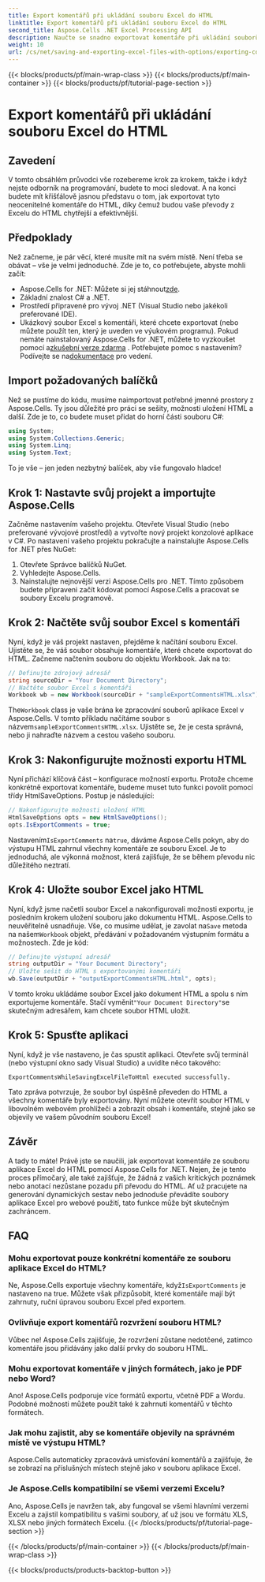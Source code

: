 ```yaml
---
title: Export komentářů při ukládání souboru Excel do HTML
linktitle: Export komentářů při ukládání souboru Excel do HTML
second_title: Aspose.Cells .NET Excel Processing API
description: Naučte se snadno exportovat komentáře při ukládání souborů aplikace Excel do HTML pomocí Aspose.Cells for .NET. Chcete-li zachovat anotace, postupujte podle tohoto podrobného průvodce.
weight: 10
url: /cs/net/saving-and-exporting-excel-files-with-options/exporting-comments/
---
```


{{< blocks/products/pf/main-wrap-class >}}
{{< blocks/products/pf/main-container >}}
{{< blocks/products/pf/tutorial-page-section >}}

# Export komentářů při ukládání souboru Excel do HTML

## Zavedení
V tomto obsáhlém průvodci vše rozebereme krok za krokem, takže i když nejste odborník na programování, budete to moci sledovat. A na konci budete mít křišťálově jasnou představu o tom, jak exportovat tyto neocenitelné komentáře do HTML, díky čemuž budou vaše převody z Excelu do HTML chytřejší a efektivnější.
## Předpoklady
Než začneme, je pár věcí, které musíte mít na svém místě. Není třeba se obávat – vše je velmi jednoduché. Zde je to, co potřebujete, abyste mohli začít:
-  Aspose.Cells for .NET: Můžete si jej stáhnout[zde](https://releases.aspose.com/cells/net/).
- Základní znalost C# a .NET.
- Prostředí připravené pro vývoj .NET (Visual Studio nebo jakékoli preferované IDE).
- Ukázkový soubor Excel s komentáři, které chcete exportovat (nebo můžete použít ten, který je uveden ve výukovém programu).
 Pokud nemáte nainstalovaný Aspose.Cells for .NET, můžete to vyzkoušet pomocí a[zkušební verze zdarma](https://releases.aspose.com/) . Potřebujete pomoc s nastavením? Podívejte se na[dokumentace](https://reference.aspose.com/cells/net/) pro vedení.
## Import požadovaných balíčků
Než se pustíme do kódu, musíme naimportovat potřebné jmenné prostory z Aspose.Cells. Ty jsou důležité pro práci se sešity, možnosti uložení HTML a další. Zde je to, co budete muset přidat do horní části souboru C#:
```csharp
using System;
using System.Collections.Generic;
using System.Linq;
using System.Text;
```
To je vše – jen jeden nezbytný balíček, aby vše fungovalo hladce!
## Krok 1: Nastavte svůj projekt a importujte Aspose.Cells
Začněme nastavením vašeho projektu. Otevřete Visual Studio (nebo preferované vývojové prostředí) a vytvořte nový projekt konzolové aplikace v C#. Po nastavení vašeho projektu pokračujte a nainstalujte Aspose.Cells for .NET přes NuGet:
1. Otevřete Správce balíčků NuGet.
2. Vyhledejte Aspose.Cells.
3. Nainstalujte nejnovější verzi Aspose.Cells pro .NET.
Tímto způsobem budete připraveni začít kódovat pomocí Aspose.Cells a pracovat se soubory Excelu programově.
## Krok 2: Načtěte svůj soubor Excel s komentáři
Nyní, když je váš projekt nastaven, přejděme k načítání souboru Excel. Ujistěte se, že váš soubor obsahuje komentáře, které chcete exportovat do HTML. Začneme načtením souboru do objektu Workbook.
Jak na to:
```csharp
// Definujte zdrojový adresář
string sourceDir = "Your Document Directory";
// Načtěte soubor Excel s komentáři
Workbook wb = new Workbook(sourceDir + "sampleExportCommentsHTML.xlsx");
```
 The`Workbook` class je vaše brána ke zpracování souborů aplikace Excel v Aspose.Cells. V tomto příkladu načítáme soubor s názvem`sampleExportCommentsHTML.xlsx`. Ujistěte se, že je cesta správná, nebo ji nahraďte názvem a cestou vašeho souboru.
## Krok 3: Nakonfigurujte možnosti exportu HTML
Nyní přichází klíčová část – konfigurace možností exportu. Protože chceme konkrétně exportovat komentáře, budeme muset tuto funkci povolit pomocí třídy HtmlSaveOptions.
Postup je následující:
```csharp
// Nakonfigurujte možnosti uložení HTML
HtmlSaveOptions opts = new HtmlSaveOptions();
opts.IsExportComments = true;
```
 Nastavením`IsExportComments` na`true`, dáváme Aspose.Cells pokyn, aby do výstupu HTML zahrnul všechny komentáře ze souboru Excel. Je to jednoduchá, ale výkonná možnost, která zajišťuje, že se během převodu nic důležitého neztratí.
## Krok 4: Uložte soubor Excel jako HTML
 Nyní, když jsme načetli soubor Excel a nakonfigurovali možnosti exportu, je posledním krokem uložení souboru jako dokumentu HTML. Aspose.Cells to neuvěřitelně usnadňuje. Vše, co musíme udělat, je zavolat na`Save` metoda na našem`Workbook` objekt, předávání v požadovaném výstupním formátu a možnostech.
Zde je kód:
```csharp
// Definujte výstupní adresář
string outputDir = "Your Document Directory";
// Uložte sešit do HTML s exportovanými komentáři
wb.Save(outputDir + "outputExportCommentsHTML.html", opts);
```
 V tomto kroku ukládáme soubor Excel jako dokument HTML a spolu s ním exportujeme komentáře. Stačí vyměnit`"Your Document Directory"`se skutečným adresářem, kam chcete soubor HTML uložit.
## Krok 5: Spusťte aplikaci
Nyní, když je vše nastaveno, je čas spustit aplikaci. Otevřete svůj terminál (nebo výstupní okno sady Visual Studio) a uvidíte něco takového:
```plaintext
ExportCommentsWhileSavingExcelFileToHtml executed successfully.
```
Tato zpráva potvrzuje, že soubor byl úspěšně převeden do HTML a všechny komentáře byly exportovány. Nyní můžete otevřít soubor HTML v libovolném webovém prohlížeči a zobrazit obsah i komentáře, stejně jako se objevily ve vašem původním souboru Excel!
## Závěr
A tady to máte! Právě jste se naučili, jak exportovat komentáře ze souboru aplikace Excel do HTML pomocí Aspose.Cells for .NET. Nejen, že je tento proces přímočarý, ale také zajišťuje, že žádná z vašich kritických poznámek nebo anotací nezůstane pozadu při převodu do HTML. Ať už pracujete na generování dynamických sestav nebo jednoduše převádíte soubory aplikace Excel pro webové použití, tato funkce může být skutečným zachráncem.
## FAQ
### Mohu exportovat pouze konkrétní komentáře ze souboru aplikace Excel do HTML?  
Ne, Aspose.Cells exportuje všechny komentáře, když`IsExportComments` je nastaveno na true. Můžete však přizpůsobit, které komentáře mají být zahrnuty, ruční úpravou souboru Excel před exportem.
### Ovlivňuje export komentářů rozvržení souboru HTML?  
Vůbec ne! Aspose.Cells zajišťuje, že rozvržení zůstane nedotčené, zatímco komentáře jsou přidávány jako další prvky do souboru HTML.
### Mohu exportovat komentáře v jiných formátech, jako je PDF nebo Word?  
Ano! Aspose.Cells podporuje více formátů exportu, včetně PDF a Wordu. Podobné možnosti můžete použít také k zahrnutí komentářů v těchto formátech.
### Jak mohu zajistit, aby se komentáře objevily na správném místě ve výstupu HTML?  
Aspose.Cells automaticky zpracovává umisťování komentářů a zajišťuje, že se zobrazí na příslušných místech stejně jako v souboru aplikace Excel.
### Je Aspose.Cells kompatibilní se všemi verzemi Excelu?  
Ano, Aspose.Cells je navržen tak, aby fungoval se všemi hlavními verzemi Excelu a zajistil kompatibilitu s vašimi soubory, ať už jsou ve formátu XLS, XLSX nebo jiných formátech Excelu.
{{< /blocks/products/pf/tutorial-page-section >}}

{{< /blocks/products/pf/main-container >}}
{{< /blocks/products/pf/main-wrap-class >}}

{{< blocks/products/products-backtop-button >}}
